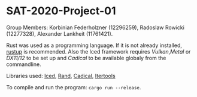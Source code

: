 # SAT-2020-Project-01

Group Members: Korbinian Federholzner (12296259), Radoslaw Rowicki (12277328), Alexander Lankheit (11761421).

Rust was used as a programming language. If it is not already installed, [rustup](https://rustup.rs/) is recommended.
Also the Iced framework requires _Vulkan_,_Metal_ or _DX11/12_ to be set up and _Cadical_ to be available globaly from the commandline. 

Libraries used:
[Iced](https://crates.io/crates/iced),
[Rand](https://crates.io/crates/rand),
[Cadical](https://crates.io/crates/cadical),
[Itertools](https://crates.io/crates/itertools)

To compile and run the program: `cargo run --release`.

